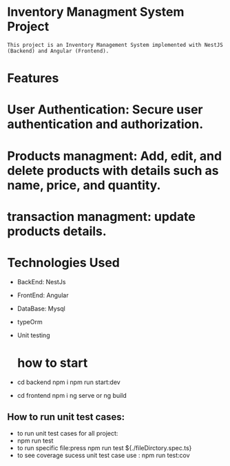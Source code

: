 # Inventory Managment System Project
    This project is an Inventory Management System implemented with NestJS (Backend) and Angular (Frontend).
    
# Features

# User Authentication: Secure user authentication and authorization.
# Products managment: Add, edit, and delete products with details such as name, price, and quantity.
# transaction managment: update products details.

# Technologies Used
- BackEnd: NestJs
- FrontEnd: Angular
- DataBase: Mysql
- typeOrm
- Unit testing

  # how to start
- cd backend
  npm i
  npm run start:dev
  
- cd frontend
    npm i
    ng serve or ng build


## How to run unit test cases: 
- to run unit test cases for all project:
- npm run test
- to run specific file:press npm run test ${./fileDirctory.spec.ts}
- to see coverage sucess unit test case use : npm run test:cov  
 
